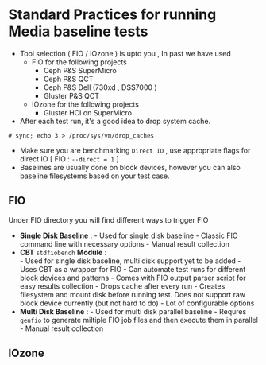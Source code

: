 # Standard Practices for running Media baseline tests
- Tool selection ( FIO / IOzone ) is upto you , In past we have used
	- FIO for the following projects
		- Ceph P&S SuperMicro
		- Ceph P&S QCT
		- Ceph P&S Dell (730xd , DSS7000 )
		- Gluster P&S QCT
	- IOzone for the following projects
		- Gluster HCI on SuperMicro
- After each test run, it's a good idea to drop system cache.
```
# sync; echo 3 > /proc/sys/vm/drop_caches
```
- Make sure you are benchmarking ``Direct IO`` , use appropriate flags for direct IO [ FIO : ``--direct = 1`` ]
- Baselines are usually done on block devices, however you can also baseline filesystems based on your test case.

## FIO
Under FIO directory you will find different ways to trigger FIO
- **Single Disk Baseline** : 
       - Used for single disk baseline
       - Classic FIO command line with necessary options
       - Manual result collection
- **CBT** ``stdfiobench`` **Module** :  
       - Used for single disk baseline, multi disk support yet to be added
       - Uses CBT as a wrapper for FIO
       - Can automate test runs for different block devices and patterns
       - Comes with FIO output parser script for easy results collection
       - Drops cache after every run
       - Creates filesystem and mount disk before running test. Does not support raw block device currently (but not hard to do)
       - Lot of configurable options 
- **Multi Disk Baseline** : 
       - Used for multi disk parallel baseline
       - Requres ``genfio`` to generate miltiple FIO job files and then execute them in parallel
       - Manual result collection


## IOzone

